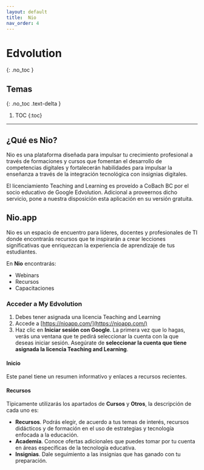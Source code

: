 ```yaml
---
layout: default
title:  Nio
nav_order: 4
---
```


# Edvolution
{: .no_toc }

## Temas
{: .no_toc .text-delta }

1. TOC
{:toc}

---

## ¿Qué es Nio?

Nio es una plataforma diseñada para impulsar tu crecimiento profesional a través de formaciones y cursos que fomentan el desarrollo de competencias digitales y fortalecerán habilidades para impulsar la enseñanza a través de la integración tecnológica con insignias digitales.

El licenciamiento Teaching and Learning es proveído a CoBach BC por el socio educativo de Google Edvolution. Adicional a proveernos dicho servicio, pone a nuestra disposición esta aplicación en su versión gratuita.

## Nio.app

Nio es un espacio de encuentro para líderes, docentes y profesionales de TI donde encontrarás recursos que te inspirarán a crear lecciones significativas que enriquezcan la experiencia de aprendizaje de tus estudiantes.

En **Nio** encontrarás:
- Webinars
- Recursos
- Capacitaciones

### Acceder a My Edvolution

1. Debes tener asignada una licencia Teaching and Learning
1. Accede a [https://nioapp.com/](https://nioapp.com/)
1. Haz clic en **Iniciar sesión con Google**. La primera vez que lo hagas, verás una ventana que te pedirá seleccionar la cuenta con la que deseas iniciar sesión. Asegúrate de **seleccionar la cuenta que tiene asignada la licencia Teaching and Learning**.

#### Inicio

Este panel tiene un resumen informativo y enlaces a recursos recientes.

#### Recursos

Típicamente utilizarás los apartados de **Cursos** y **Otros**, la descripción de cada uno es:

- **Recursos**. Podrás elegir, de acuerdo a tus temas de interés, recursos didácticos y de formación en el uso de estrategias y tecnología enfocada a la educación.
- **Academia**. Conoce ofertas adicionales que puedes tomar por tu cuenta en áreas específicas de la tecnología educativa.
- **Insignias**. Dale seguimiento a las insignias que has ganado con tu preparación.
